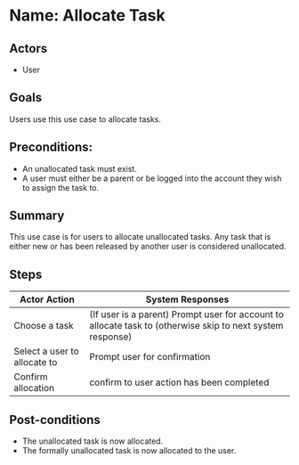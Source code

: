 # Name: Allocate Task

## Actors
* User

## Goals
Users use this use case to allocate tasks.

## Preconditions:
* An unallocated task must exist.
* A user must either be a parent or be logged into the account they wish to assign the task to.

## Summary
This use case is for users to allocate unallocated tasks. Any task that is either new or has been released by another user is considered unallocated.

## Steps
| Actor Action | System Responses |
| --- | --- |
| Choose a task | (If user is a parent) Prompt user for account to allocate task to (otherwise skip to next system response) |
| Select a user to allocate to | Prompt user for confirmation
| Confirm allocation | confirm to user action has been completed |

## Post-conditions
* The unallocated task is now allocated.
* The formally unallocated task is now allocated to the user.